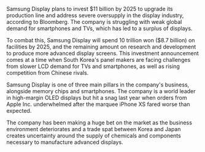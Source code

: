 Samsung Display plans to invest $11 billion by 2025 to upgrade its production line and address severe oversupply in the display industry, according to Bloomberg. The company is struggling with weak global demand for smartphones and TVs, which has led to a surplus of displays.

To combat this, Samsung Display will spend 10 trillion won ($8.7 billion) on facilities by 2025, and the remaining amount on research and development to produce more advanced display screens. This investment announcement comes at a time when South Korea's panel makers are facing challenges from slower LCD demand for TVs and smartphones, as well as rising competition from Chinese rivals.

Samsung Display is one of three main pillars in the company's business, alongside memory chips and smartphones. The company is a world leader in high-margin OLED displays but hit a snag last year when orders from Apple Inc. underwhelmed after the marquee iPhone XS fared worse than expected.

The company has been making a huge bet on the market as the business environment deteriorates and a trade spat between Korea and Japan creates uncertainty around the supply of chemicals and components necessary to manufacture advanced displays.
